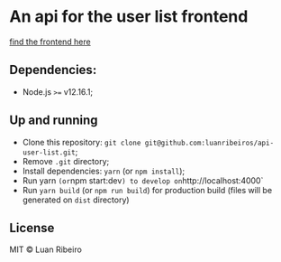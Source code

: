 # An api for the user list frontend

[find the frontend here](git@github.com:luanribeiros/user-list.git)

## Dependencies:

- Node.js `>=` v12.16.1;

## Up and running

- Clone this repository: `git clone git@github.com:luanribeiros/api-user-list.git`;
- Remove `.git` directory;
- Install dependencies: `yarn` (or `npm install`);
- Run yarn `(or`npm start:dev`) to develop on`http://localhost:4000`
- Run `yarn build` (or `npm run build`) for production build (files will be generated on `dist` directory)

## License

MIT &copy; Luan Ribeiro
